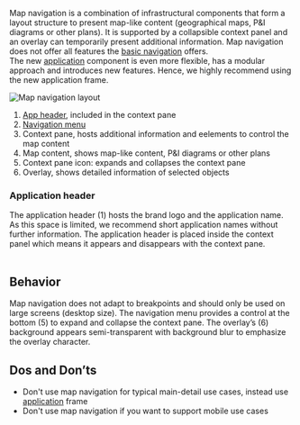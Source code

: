 Map navigation is a combination of infrastructural components that form a layout structure to present map-like content (geographical maps, P&I diagrams or other plans). It is supported by a collapsible context panel and an overlay can temporarily present additional information. Map navigation does not offer all features the [basic navigation](./basic-navigation.md) offers.  
The new [application](./application.md) component is even more flexible, has a modular approach and introduces new features. Hence, we highly recommend using the new application frame.

![Map navigation layout](https://www.figma.com/file/wEptRgAezDU1z80Cn3eZ0o/iX-Pattern-Illustrations?type=design&node-id=1020-71241&mode=design&t=Ntzn8IlSOlPey8s5-11)

1. [App header](#app-header), included in the context pane
2. [Navigation menu](./application-menu.md)
3. Context pane, hosts additional information and eelements to control the map content
4. Map content, shows map-like content, P&I diagrams or other plans
5. Context pane icon: expands and collapses the context pane
6. Overlay, shows detailed information of selected objects

### Application header

The application header (1) hosts the brand logo and the application name. As this space is limited, we recommend short application names without further information. The application header is placed inside the context panel which means it appears and disappears with the context pane.
<br></br>

## Behavior

Map navigation does not adapt to breakpoints and should only be used on large screens (desktop size).
The navigation menu provides a control at the bottom (5) to expand and collapse the context pane. The overlay’s (6) background appears semi-transparent with background blur to emphasize the overlay character.

## Dos and Don’ts

- Don't use map navigation for typical main-detail use cases, instead use [application](./application.md) frame
- Don't use map navigation if you want to support mobile use cases
